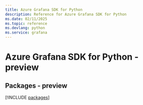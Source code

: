 ```yaml
---
title: Azure Grafana SDK for Python
description: Reference for Azure Grafana SDK for Python
ms.date: 02/11/2025
ms.topic: reference
ms.devlang: python
ms.service: grafana
---
```

# Azure Grafana SDK for Python - preview
## Packages - preview
[!INCLUDE [packages](grafana-index.md)]
